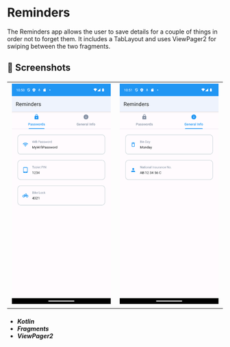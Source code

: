 # Reminders
 The Reminders app allows the user to save details for a couple of things in order not to forget them. It includes a TabLayout and uses ViewPager2 for swiping between the two fragments.
<h2> 📸 Screenshots

<table>
  <tr>
    <td><img src="Reminders%20Screenshots/Screenshot_1.png" alt="Screenshot 1" width="300" /></td>
    <td><img src="Reminders%20Screenshots/Screenshot_2.png" alt="Screenshot 1" width="300" /></td>
  </tr>
</table>
  
<h5>
  
* Kotlin
* Fragments
* ViewPager2
